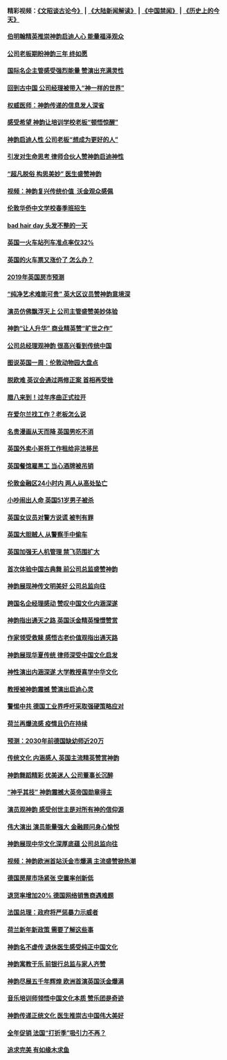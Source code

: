 #### 精彩视频：[《文昭谈古论今》](https://github.com/gfw-breaker/wenzhao/blob/master/README.md?t=01131530) | [《大陆新闻解读》](https://github.com/gfw-breaker/ntdtv-comedy/blob/master/README.md?t=01131530) | [《中国禁闻》](https://github.com/gfw-breaker/ntdtv-news/blob/master/README.md?t=01131530) | [《历史上的今天》](https://github.com/gfw-breaker/today-in-history/blob/master/README.md?t=01131530) 

#### [伯明翰精英推崇神韵启迪人心 能量福泽观众](../pages/nsc974/n10971911.md?t=01131530) 

#### [公司老板期盼神韵三年 终如愿](../pages/nsc974/n10971777.md?t=01131530) 

#### [国际名企主管感受强烈能量 赞演出充满灵性](../pages/nsc974/n10971724.md?t=01131530) 

#### [回到古中国 公司经理被带入“神一样的世界”](../pages/nsc974/n10971705.md?t=01131530) 

#### [权威医师：神韵传递的信息发人深省](../pages/nsc974/n10971688.md?t=01131530) 

#### [感受希望 神韵让培训学校老板“顿悟惊醒”](../pages/nsc974/n10971444.md?t=01131530) 

#### [神韵启迪人性 公司老板“想成为更好的人”](../pages/nsc974/n10971424.md?t=01131530) 

#### [引发对生命思考 律师合伙人赞神韵启迪神性](../pages/nsc974/n10971151.md?t=01131530) 

#### [“超凡脱俗 构思美妙” 医生盛赞神韵](../pages/nsc974/n10971122.md?t=01131530) 

#### [视频：神韵复兴传统价值  沃金观众感佩](../pages/nsc974/n10970961.md?t=01131530) 

#### [伦敦华侨中文学校春季班招生](../pages/nsc974/n10970785.md?t=01131530) 

#### [bad hair day 头发不整的一天](../pages/nsc974/n10970780.md?t=01131530) 

#### [英国一火车站列车准点率仅32%](../pages/nsc974/n10970775.md?t=01131530) 

#### [英国的火车票又涨价了 怎么办？](../pages/nsc974/n10970766.md?t=01131530) 

#### [2019年英国房市预测](../pages/nsc974/n10970729.md?t=01131530) 

#### [“纯净艺术难能可贵” 英大区议员赞神韵意境深](../pages/nsc974/n10970162.md?t=01131530) 

#### [演员仿佛飘浮天上 公司主管盛赞美妙体验](../pages/nsc974/n10969882.md?t=01131530) 

#### [神韵“让人升华” 商业精英赞“旷世之作”](../pages/nsc974/n10969860.md?t=01131530) 

#### [公司总经理观神韵 很高兴看到传统中国](../pages/nsc974/n10969730.md?t=01131530) 

#### [图说英国一周：伦敦动物园大盘点](../pages/nsc974/n10969365.md?t=01131530) 

#### [脱欧难 英议会通过两修正案 首相再受挫](../pages/nsc974/n10968468.md?t=01131530) 

#### [腊八来到！过年序曲正式拉开](../pages/nsc974/n10968649.md?t=01131530) 

#### [在爱尔兰找工作？老板怎么说](../pages/nsc974/n10968555.md?t=01131530) 

#### [名贵漫画从天而降 英国男吃不消](../pages/nsc974/n10968559.md?t=01131530) 

#### [英国外卖小哥将工作租给非法移民](../pages/nsc974/n10968548.md?t=01131530) 

#### [英国餐馆雇黑工 当心酒牌被吊销](../pages/nsc974/n10968537.md?t=01131530) 

#### [伦敦金融区24小时内 两人从高处坠亡](../pages/nsc974/n10968533.md?t=01131530) 

#### [小吵闹出人命 英国51岁男子被杀](../pages/nsc974/n10968526.md?t=01131530) 

#### [英国女议员对警方说谎 被判有罪](../pages/nsc974/n10968517.md?t=01131530) 

#### [英国大胆贼人 从警察手中偷车](../pages/nsc974/n10968489.md?t=01131530) 

#### [英国加强无人机管理 禁飞范围扩大](../pages/nsc974/n10968473.md?t=01131530) 

#### [首次体验中国古典舞 前公司总监盛赞神韵](../pages/nsc974/n10967619.md?t=01131530) 

#### [神韵展现神传文明美好 公司总监向往](../pages/nsc974/n10967402.md?t=01131530) 

#### [跨国名企经理感动 赞叹中国文化内涵深遂](../pages/nsc974/n10967396.md?t=01131530) 

#### [神韵指出通天之路 英国沃金精英憧憬赞赏](../pages/nsc974/n10967254.md?t=01131530) 

#### [作家领受救赎 感悟古老价值观指出通天路](../pages/nsc974/n10967056.md?t=01131530) 

#### [神韵展现华夏传统 律师深受中国文化启发](../pages/nsc974/n10966824.md?t=01131530) 

#### [神性演出内涵深遂 大学教授喜学中华文化](../pages/nsc974/n10966804.md?t=01131530) 

#### [教授被神韵震撼 赞演出启迪心灵](../pages/nsc974/n10966792.md?t=01131530) 

#### [警惕中共 德国工业界呼吁采取强硬策略应对](../pages/nsc974/n10966701.md?t=01131530) 

#### [荷兰再爆流感 疫情且仍在持续](../pages/nsc974/n10965996.md?t=01131530) 

#### [预测：2030年前德国缺幼师近20万](../pages/nsc974/n10965934.md?t=01131530) 

#### [传统文化 内涵感人 英国主流精英赞赏神韵](../pages/nsc974/n10965374.md?t=01131530) 

#### [神韵舞蹈精彩 优美迷人 公司董事长沉醉](../pages/nsc974/n10965237.md?t=01131530) 

#### [“神乎其技” 神韵震撼大英帝国勋章得主](../pages/nsc974/n10964718.md?t=01131530) 

#### [演员观神韵 感受创世主是对所有神的信仰源](../pages/nsc974/n10964931.md?t=01131530) 

#### [伟大演出 演员能量强大 金融顾问身心愉悦](../pages/nsc974/n10964616.md?t=01131530) 

#### [神韵展现中华文化深厚底蕴 公司总监向往](../pages/nsc974/n10964581.md?t=01131530) 

#### [视频：神韵欧洲首站沃金市爆满 主流盛赞掀热潮](../pages/nsc974/n10964483.md?t=01131530) 

#### [德国房屋市场紧张 空置率创新低](../pages/nsc974/n10964397.md?t=01131530) 

#### [退货率增加20% 德国网络销售商遇难题](../pages/nsc974/n10964456.md?t=01131530) 

#### [法国总理：政府将严惩暴力示威者](../pages/nsc974/n10963993.md?t=01131530) 

#### [荷兰新年新政策 需要了解这些事](../pages/nsc974/n10963965.md?t=01131530) 

#### [神韵名不虚传 退休医生感受纯正中国文化](../pages/nsc974/n10962905.md?t=01131530) 

#### [神韵寓教于乐 前银行总监与家人齐赞](../pages/nsc974/n10962993.md?t=01131530) 

#### [神韵尽展五千年辉煌 欧洲首演英国沃金爆满](../pages/nsc974/n10962683.md?t=01131530) 

#### [音乐培训师领悟中国文化本质 赞乐团是奇迹](../pages/nsc974/n10962443.md?t=01131530) 

#### [神韵传递正统文化 医生推崇古中国伟大美好](../pages/nsc974/n10962397.md?t=01131530) 

#### [全年促销 法国“打折季”吸引力不再？](../pages/nsc974/n10961553.md?t=01131530) 

#### [追求完美 有如缘木求鱼](../pages/nsc974/n10962255.md?t=01131530) 

